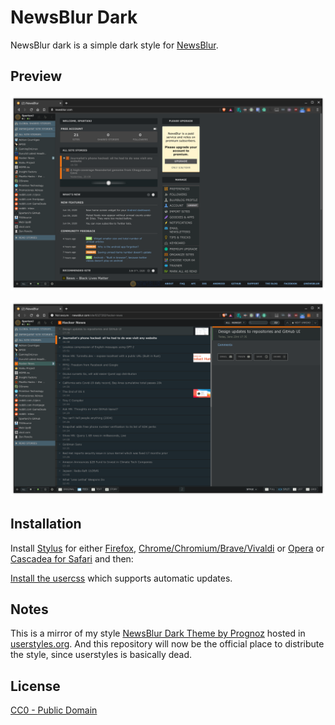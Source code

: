# NewsBlur Dark

NewsBlur dark is a simple dark style for [NewsBlur](https://newsblur.com).

## Preview

![Preview of NewsBlur Dark home](./images/screenshots/home.png)

![Preview of NewsBlur Dark feeds](./images/screenshots/feeds.png)

## Installation

Install [Stylus](https://add0n.com/stylus.html) for either 
[Firefox](https://addons.mozilla.org/en-US/firefox/addon/styl-us/), 
[Chrome/Chromium/Brave/Vivaldi](https://chrome.google.com/webstore/detail/stylus/clngdbkpkpeebahjckkjfobafhncgmne) or 
[Opera](https://addons.opera.com/en-gb/extensions/details/stylus/) or 
[Cascadea for Safari](https://cascadea.app/) and then:

[Install the usercss](https://raw.githubusercontent.com/SpartanJ/NewsBlur-Dark/master/newsblur-dark.user.css)
which supports automatic updates.

## Notes

This is a mirror of my style [NewsBlur Dark Theme by Prognoz](http://userstyles.org/styles/142911/)
hosted in [userstyles.org](https://userstyles.org). And this repository will now be the official
place to distribute the style, since userstyles is basically dead.

## License

[CC0 - Public Domain](https://creativecommons.org/share-your-work/public-domain/cc0/)
